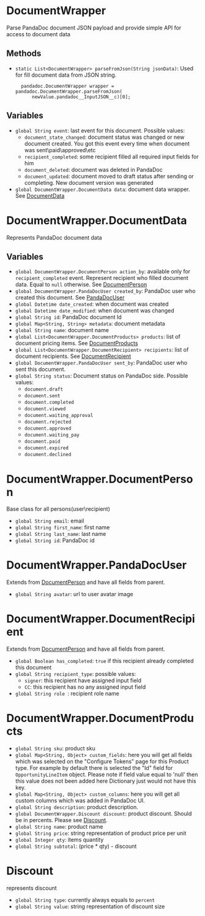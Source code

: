 # DocumentWrapper

Parse PandaDoc document JSON payload and provide simple API for access to document data

## Methods

- `static List<DocumentWrapper> parseFromJson(String jsonData)`: Used for fill document data from JSON string.
        
        pandadoc.DocumentWrapper wrapper = pandadoc.DocumentWrapper.parseFromJson(
            newValue.pandadoc__InputJSON__c)[0];

## Variables
- `global String event`: last event for this document. Possible values:
    - `document_state_changed`: document status was changed or new document created. You got this event every time when document was sent\paid\approved\etc
    - `recipient_completed`: some recipient filled all required input fields for him
    - `document_deleted`: document was deleted in PandaDoc
    - `document_updated`: document moved to draft status after sending or completing. New document version was generated
- `global DocumentWrapper.DocumentData data`: document data wrapper. See [DocumentData](#DocumentWrapper.DocumentData) 


# DocumentWrapper.DocumentData

Represents PandaDoc document data 

## Variables
- `global DocumentWrapper.DocumentPerson action_by`: available only for `recipient_completed` event. Represent recipient who filled document data. Equal to `null` otherwise. See [DocumentPerson](#DocumentWrapper.DocumentPerson)
- `global DocumentWrapper.PandaDocUser created_by`: PandaDoc user who created this document. See [PandaDocUser](#DocumentWrapper.PandaDocUser)
- `global Datetime date_created`: when document was created
- `global Datetime date_modified`: when document was changed
- `global String id`: PandaDoc document Id
- `global Map<String, String> metadata`: document metadata
- `global String name`: document name
- `global List<DocumentWrapper.DocumentProducts> products`: list of document pricing items. See [DocumentProducts](#DocumentWrapper.DocumentProducts)
- `global List<DocumentWrapper.DocumentRecipient> recipients`: list of document recipients. See  [DocumentRecipient](#DocumentWrapper.DocumentRecipient)
- `global DocumentWrapper.PandaDocUser sent_by`: PandaDoc user who sent this document.
- `global String status`: Document status on PandaDoc side. Possible values:
    - `document.draft`
    - `document.sent`
    - `document.completed`
    - `document.viewed`
    - `document.waiting_approval`
    - `document.rejected`
    - `document.approved`
    - `document.waiting_pay`
    - `document.paid`
    - `document.expired`
    - `document.declined`


# DocumentWrapper.DocumentPerson
Base class for all persons(user\recipient)
- `global String email`: email
- `global String first_name`:  first name
- `global String last_name`: last name
- `global String id`: PandaDoc id

# DocumentWrapper.PandaDocUser
Extends from [DocumentPerson](#DocumentWrapper.DocumentPerson) and have all fields from parent.
- `global String avatar`: url to user avatar image

# DocumentWrapper.DocumentRecipient
Extends from [DocumentPerson](#DocumentWrapper.DocumentPerson) and have all fields from parent.
- `global Boolean has_completed`: `true` if this recipient already completed this document
- `global String recipient_type`: possible values:
    - `signer`: this recipient have assigned input field
    - `CC`: this recipient has no any assigned input field
- `global String role `: recipient role name

# DocumentWrapper.DocumentProducts
- `global String sku`: product sku
- `global Map<String, Object> custom_fields`: here you will get all fields which was selected on the "Configure Tokens" page for this Product type. For example by default there is selected the "Id" field for `OpportunityLineItem` object. Please note if field value equal to 'null' then this value does not been added here Dictionary just would not have this key.
- `global Map<String, Object> custom_columns`: here you will get all custom columns which was added in PandaDoc UI.
- `global String description`: product description. 
- `global DocumentWrapper.Discount discount`: product discount. Should be in percents. Please see [Discount](#Discount).
- `global String name`: product name
- `global String price`: string representation of product price per unit
- `global Integer qty`: items quantity
- `global String subtotal`: (price * qty) - discount

# Discount
represents discount
- `global String type`: currently always equals to `percent`
- `global String value`: string representation of discount size
